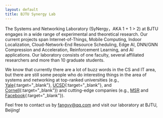 ```yaml
---
layout: default
title: BJTU Synergy Lab
---
```


The Systems and Networking Laboratory (SyNergy，AKA 1 + 1 > 2) at BJTU engages in a wide range of experimental and theoretical research. Our current projects span Internet-of-Things, Mobile Computing, Indoor Localization, Cloud-Network-End Resource Scheduling, Edge AI, DNN/GNN Compression and Acceleration, Reinforcement Learning, and AI applications. Our laboratory consists of one faculty, several affiliated researchers and more than 10 graduate students.

We know that currently there are a lot of buzz words in the CS and IT area, but there are still some people who do interesting things in the area of systems and networking at top-ranked universities (e.g., [Yale](https://cpsc.yale.edu/research/computer-systems-and-networking){:target="_blank"}, [UCSD](https://www.sysnet.ucsd.edu/sysnet/){:target="_blank"}, and [Cornell](https://www.cs.cornell.edu/research/systems){:target="_blank"}) and cutting-edge companies (e.g., [MSR](https://www.microsoft.com/en-us/research/research-area/systems-and-networking/) and [Facebook](https://research.fb.com/category/systems-and-networking/){:target="_blank"}).

Feel free to contact us by fangvv@qq.com and visit our laboratory at BJTU, Beijing!
